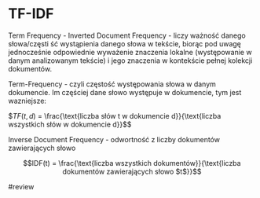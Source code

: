# TF-IDF

Term Frequency - Inverted Document Frequency - liczy ważność danego słowa/częsti ść wystąpienia danego słowa w tekście, biorąc pod uwagę jednocześnie odpowiednie wyważenie znaczenia lokalne (występowanie w danym analizowanym tekście) i jego znaczenia w kontekście pełnej kolekcji dokumentów.

Term-Frequency - czyli częstość występowania słowa w danym dokumencie. Im częściej dane słowo występuje w dokumencie, tym jest wazniejsze:

$$TF(t,d)$ = \frac{\text{liczba słów t w dokumencie d}}{\text{liczba wszystkich słów w dokumencie d}}$$

Inverse Document Frequency - odwortność z liczby dokumentów zawierających słowo

$$IDF(t) = \frac{\text{liczba wszystkich dokumentów}}{\text{liczba dokumentów zawierających słowo $t$}}$$


#review